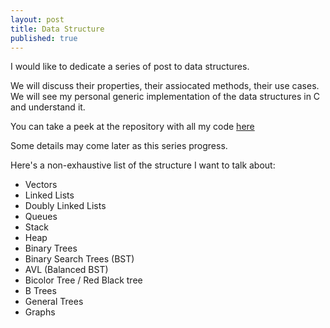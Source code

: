 ```yaml
---
layout: post
title: Data Structure
published: true
---
```

I would like to dedicate a series of post to data structures. 

We will discuss their properties, their assiocated methods, their use cases. We will see my personal generic implementation of the data structures in C and understand it.

You can take a peek at the repository with all my code [here](https://github.com/liryc116/algoc)

Some details may come later as this series progress.

 Here's a non-exhaustive list of the structure I want to talk about:

 - Vectors
 - Linked Lists
 - Doubly Linked Lists
 - Queues
 - Stack
 - Heap
 - Binary Trees
 - Binary Search Trees (BST)
 - AVL (Balanced BST)
 - Bicolor Tree / Red Black tree
 - B Trees
 - General Trees
 - Graphs
